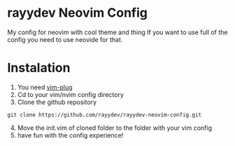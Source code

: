 # rayydev Neovim Config
 My config for neovim with cool theme and thing
 If you want to use full of the config you need to use neovide for that.

# Instalation
 1. You need [vim-plug](https://github.com/junegunn/vim-plug)
 2. Cd to your vim/nvim config directory
 3. Clone the github repository
 ```console
 git clone https://github.com/rayydev/rayydev-neovim-config.git
 ```
 4. Move the init.vim of cloned folder to the folder with your vim config
 5. have fun with the config experience!


